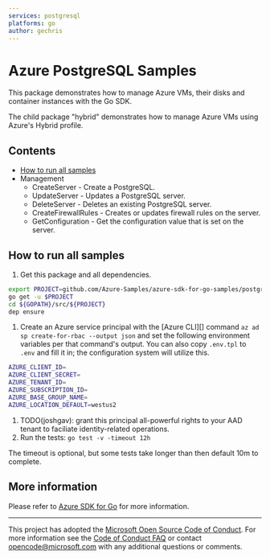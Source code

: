 ```yaml
---
services: postgresql
platforms: go
author: gechris
---
```


# Azure PostgreSQL Samples

This package demonstrates how to manage Azure VMs, their disks and container
instances with the Go SDK.

The child package "hybrid" demonstrates how to manage Azure VMs using Azure's
Hybrid profile.

## Contents

* [How to run all samples](#run)
* Management
    * CreateServer - Create a PostgreSQL.
    * UpdateServer - Updates a PostgreSQL server.
    * DeleteServer - Deletes an existing PostgreSQL server.
    * CreateFirewallRules - Creates or updates firewall rules on the server.
    * GetConfiguration - Get the configuration value that is set on the server.


<a id="run"></a>
## How to run all samples

1. Get this package and all dependencies.

  ```bash
  export PROJECT=github.com/Azure-Samples/azure-sdk-for-go-samples/postgresql
  go get -u $PROJECT
  cd ${GOPATH}/src/${PROJECT}
  dep ensure
  ```
1. Create an Azure service principal with the [Azure CLI][] command `az ad sp
   create-for-rbac --output json` and set the following environment variables
   per that command's output. You can also copy `.env.tpl` to `.env` and fill
   it in; the configuration system will utilize this.

  ```bash
  AZURE_CLIENT_ID=
  AZURE_CLIENT_SECRET=
  AZURE_TENANT_ID=
  AZURE_SUBSCRIPTION_ID=
  AZURE_BASE_GROUP_NAME=
  AZURE_LOCATION_DEFAULT=westus2
  ```

1. TODO(joshgav): grant this principal all-powerful rights to your AAD tenant to faciliate identity-related operations.
1. Run the tests: `go test -v -timeout 12h`

  The timeout is optional, but some tests take longer than then default 10m to complete.

<a id="info"></a>
## More information

Please refer to [Azure SDK for Go](https://github.com/Azure/azure-sdk-for-go)
for more information.

---

This project has adopted the [Microsoft Open Source Code of
Conduct](https://opensource.microsoft.com/codeofconduct/). For more information
see the [Code of Conduct
FAQ](https://opensource.microsoft.com/codeofconduct/faq/) or contact
[opencode@microsoft.com](mailto:opencode@microsoft.com) with any additional
questions or comments.